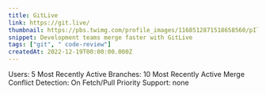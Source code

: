 ```yaml
---
title: GitLive
link: https://git.live/
thumbnail: https://pbs.twimg.com/profile_images/1168512871518658560/pIlSvDyb_400x400.png
snippet: Development teams merge faster with GitLive
tags: ["git", " code-review"]
createdAt: 2022-12-19T00:00:00.000Z
---
```

Users: 5 Most Recently Active
Branches: 10 Most Recently Active
Merge Conflict Detection: On Fetch/Pull
Priority Support: none